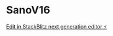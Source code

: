 # SanoV16

[Edit in StackBlitz next generation editor ⚡️](https://stackblitz.com/~/github.com/scoshields/SanoV16)